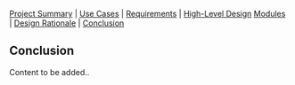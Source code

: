 [Project Summary](index.md) | [Use Cases](use_cases.md) | [Requirements](requirements.md) | [High-Level Design](high_level_design.md)
[Modules](modules.md) | [Design Rationale](design_rationale.md) | [Conclusion](conclusion.md)

## Conclusion

Content to be added..
